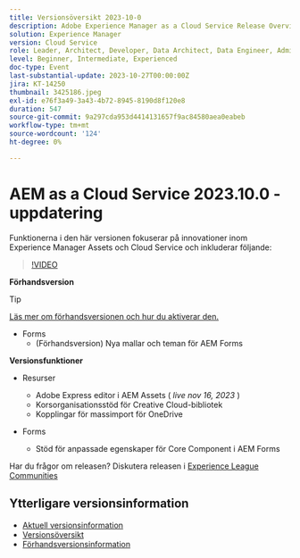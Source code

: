 ```yaml
---
title: Versionsöversikt 2023-10-0
description: Adobe Experience Manager as a Cloud Service Release Overview Video 2023.10.0
solution: Experience Manager
version: Cloud Service
role: Leader, Architect, Developer, Data Architect, Data Engineer, Admin, User
level: Beginner, Intermediate, Experienced
doc-type: Event
last-substantial-update: 2023-10-27T00:00:00Z
jira: KT-14250
thumbnail: 3425186.jpeg
exl-id: e76f3a49-3a43-4b72-8945-8190d8f120e8
duration: 547
source-git-commit: 9a297cda953d4414131657f9ac84580aea0eabeb
workflow-type: tm+mt
source-wordcount: '124'
ht-degree: 0%

---
```


# AEM as a Cloud Service 2023.10.0 - uppdatering

Funktionerna i den här versionen fokuserar på innovationer inom Experience Manager Assets och Cloud Service och inkluderar följande:

>[!VIDEO](https://video.tv.adobe.com/v/3425186/?learn=on)

**Förhandsversion**

>[!TIP]
>
>[Läs mer om förhandsversionen och hur du aktiverar den.](https://experienceleague.adobe.com/docs/experience-manager-cloud-service/content/release-notes/prerelease.html)

* Forms
   * (Förhandsversion) Nya mallar och teman för AEM Forms

**Versionsfunktioner**

* Resurser
   * Adobe Express editor i AEM Assets ( *live nov 16, 2023* )
   * Korsorganisationsstöd för Creative Cloud-bibliotek
   * Kopplingar för massimport för OneDrive

* Forms
   * Stöd för anpassade egenskaper för Core Component i AEM Forms

Har du frågor om releasen?  Diskutera releasen i [Experience League Communities](https://adobe.ly/474hr8v)

## Ytterligare versionsinformation

* [Aktuell versionsinformation](https://experienceleague.adobe.com/docs/experience-manager-cloud-service/content/release-notes/home.html)
* [Versionsöversikt](https://experienceleague.adobe.com/docs/experience-manager-release-information/aem-release-updates/update-releases-roadmap.html)
* [Förhandsversionsinformation](https://experienceleague.adobe.com/docs/experience-manager-cloud-service/content/release-notes/prerelease.html)
